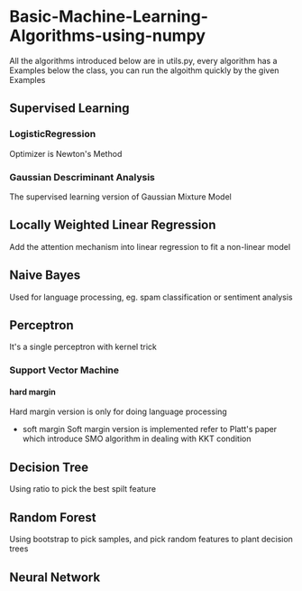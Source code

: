 # Basic-Machine-Learning-Algorithms-using-numpy
All the algorithms introduced below are in utils.py, every algorithm has a Examples below the class, you can run the algoithm quickly by the given Examples
## Supervised Learning
### LogisticRegression
Optimizer is Newton's Method
### Gaussian Descriminant Analysis
The supervised learning version of Gaussian Mixture Model
## Locally Weighted Linear Regression
Add the attention mechanism into linear regression to fit a non-linear model
## Naive Bayes
Used for language processing, eg. spam classification or sentiment analysis
## Perceptron
It's a single perceptron with kernel trick
### Support Vector Machine
#### hard margin
Hard margin version is only for doing language processing
- soft margin
Soft margin version is implemented refer to Platt's paper which introduce SMO algorithm in dealing with KKT condition
## Decision Tree
Using ratio to pick the best spilt feature
## Random Forest
Using bootstrap to pick samples, and pick random features to plant decision trees
## Neural Network


